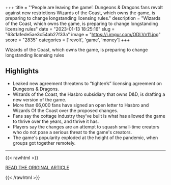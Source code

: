 +++
title = "‘People are leaving the game’: Dungeons &amp; Dragons fans revolt against new restrictions Wizards of the Coast, which owns the game, is preparing to change longstanding licensing rules."
description = "Wizards of the Coast, which owns the game, is preparing to change longstanding licensing rules"
date = "2023-01-13 18:25:16"
slug = "63c1a1ede5ae3c54ab27f33a"
image = "https://i.imgur.com/ODLVn11.jpg"
score = "2835"
categories = ['revolt', 'game', 'money']
+++

Wizards of the Coast, which owns the game, is preparing to change longstanding licensing rules

## Highlights

- Leaked new agreement threatens to “tighten’s” licensing agreement on Dungeons & Dragons.
- Wizards of the Coast, the Hasbro subsidiary that owns D&D, is drafting a new version of the game.
- More than 66,000 fans have signed an open letter to Hasbro and Wizards Of the Coast over the proposed changes.
- Fans say the cottage industry they've built is what has allowed the game to thrive over the years, and thrive it has.
- Players say the changes are an attempt to squash small-time creators who do not pose a serious threat to the game's creators.
- The game's popularity exploded at the height of the pandemic, when groups got together remotely.

---

{{< rawhtml >}}
  <p class="article-category">
    <a target="_blank" href="https://www.theguardian.com/games/2023/jan/12/dungeons-and-dragons-wizards-of-the-coast-ogl">READ THE ORIGINAL ARTICLE</a>
  </p>
{{< /rawhtml >}}
